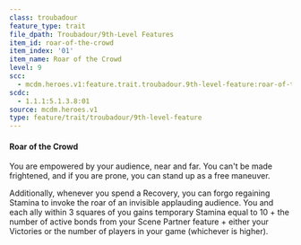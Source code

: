 ```yaml
---
class: troubadour
feature_type: trait
file_dpath: Troubadour/9th-Level Features
item_id: roar-of-the-crowd
item_index: '01'
item_name: Roar of the Crowd
level: 9
scc:
  - mcdm.heroes.v1:feature.trait.troubadour.9th-level-feature:roar-of-the-crowd
scdc:
  - 1.1.1:5.1.3.8:01
source: mcdm.heroes.v1
type: feature/trait/troubadour/9th-level-feature
---
```


#### Roar of the Crowd

You are empowered by your audience, near and far. You can't be made frightened, and if you are prone, you can stand up as a free maneuver.

Additionally, whenever you spend a Recovery, you can forgo regaining Stamina to invoke the roar of an invisible applauding audience. You and each ally within 3 squares of you gains temporary Stamina equal to 10 + the number of active bonds from your Scene Partner feature + either your Victories or the number of players in your game (whichever is higher).
